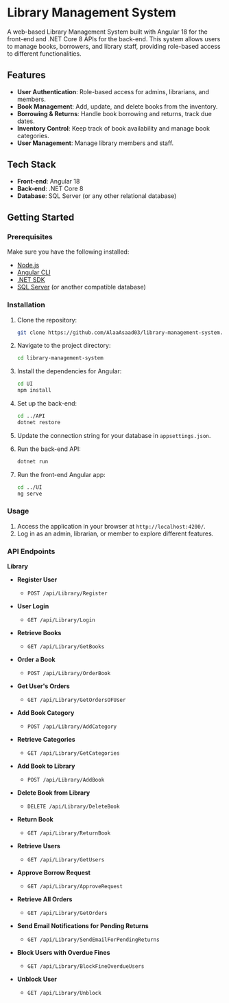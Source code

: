 # Library Management System

A web-based Library Management System built with Angular 18 for the front-end and .NET Core 8 APIs for the back-end. This system allows users to manage books, borrowers, and library staff, providing role-based access to different functionalities.

## Features

- **User Authentication**: Role-based access for admins, librarians, and members.
- **Book Management**: Add, update, and delete books from the inventory.
- **Borrowing & Returns**: Handle book borrowing and returns, track due dates.
- **Inventory Control**: Keep track of book availability and manage book categories.
- **User Management**: Manage library members and staff.

## Tech Stack

- **Front-end**: Angular 18
- **Back-end**: .NET Core 8
- **Database**: SQL Server (or any other relational database)

## Getting Started

### Prerequisites

Make sure you have the following installed:

- [Node.js](https://nodejs.org/)
- [Angular CLI](https://angular.io/cli)
- [.NET SDK](https://dotnet.microsoft.com/download)
- [SQL Server](https://www.microsoft.com/en-us/sql-server/sql-server-downloads) (or another compatible database)

### Installation

1. Clone the repository:

   ```bash
   git clone https://github.com/AlaaAsaad03/library-management-system.git
   ```

2. Navigate to the project directory:

   ```bash
   cd library-management-system
   ```

3. Install the dependencies for Angular:

   ```bash
   cd UI
   npm install
   ```

4. Set up the back-end:

   ```bash
   cd ../API
   dotnet restore
   ```

5. Update the connection string for your database in `appsettings.json`.

6. Run the back-end API:

   ```bash
   dotnet run
   ```

7. Run the front-end Angular app:

   ```bash
   cd ../UI
   ng serve
   ```

### Usage

1. Access the application in your browser at `http://localhost:4200/`.
2. Log in as an admin, librarian, or member to explore different features.

### API Endpoints

**Library**

- **Register User**
  - `POST /api/Library/Register`

- **User Login**
  - `GET /api/Library/Login`

- **Retrieve Books**
  - `GET /api/Library/GetBooks`

- **Order a Book**
  - `POST /api/Library/OrderBook`

- **Get User's Orders**
  - `GET /api/Library/GetOrdersOFUser`

- **Add Book Category**
  - `POST /api/Library/AddCategory`

- **Retrieve Categories**
  - `GET /api/Library/GetCategories`

- **Add Book to Library**
  - `POST /api/Library/AddBook`

- **Delete Book from Library**
  - `DELETE /api/Library/DeleteBook`

- **Return Book**
  - `GET /api/Library/ReturnBook`

- **Retrieve Users**
  - `GET /api/Library/GetUsers`

- **Approve Borrow Request**
  - `GET /api/Library/ApproveRequest`

- **Retrieve All Orders**
  - `GET /api/Library/GetOrders`

- **Send Email Notifications for Pending Returns**
  - `GET /api/Library/SendEmailForPendingReturns`

- **Block Users with Overdue Fines**
  - `GET /api/Library/BlockFineOverdueUsers`

- **Unblock User**
  - `GET /api/Library/Unblock`

